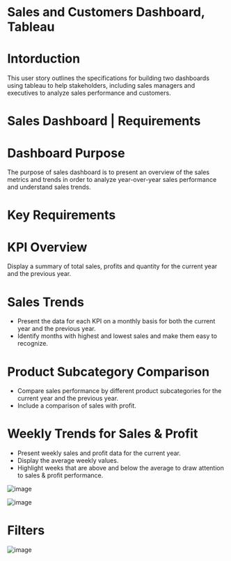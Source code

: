 # Sales and Customers Dashboard, Tableau

# Intorduction
This user story outlines the specifications for building two dashboards using tableau to help stakeholders, including sales managers and executives to analyze sales performance and customers.
# Sales Dashboard | Requirements
# Dashboard Purpose
The purpose of sales dashboard is to present an overview of the sales metrics and trends in order to analyze year-over-year sales performance and understand sales trends.
# Key Requirements
# KPI Overview
Display a summary of total sales, profits and quantity for the current year and the previous year.
# Sales Trends
- Present the data for each KPI on a monthly basis for both the current year and the previous year.
- Identify months with highest and lowest sales and make them easy to recognize.
# Product Subcategory Comparison
- Compare sales performance by different product subcategories for the current year and the previous year.
- Include a comparison of sales with profit.
# Weekly Trends for Sales & Profit
- Present weekly sales and profit data for the current year.
- Display the average weekly values.
- Highlight weeks that are above and below the average to draw attention to sales & profit performance.


![image](https://github.com/user-attachments/assets/13f81611-4eaa-4ca6-842b-caeb6e971457)

![image](https://github.com/user-attachments/assets/006491b1-4066-4c18-9c3d-b5f8379e4b4e)

# Filters
![image](https://github.com/user-attachments/assets/05eccae7-fa8a-4aff-82b3-ea1b145363e2)

